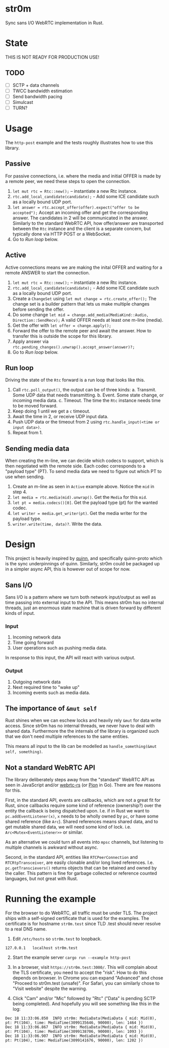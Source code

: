 str0m
=====

Sync sans I/O WebRTC implementation in Rust.

# State

THIS IS NOT READY FOR PRODUCTION USE!

## TODO

- [ ] SCTP + data channels
- [ ] TWCC bandwidth estimation
- [ ] Send bandwidth pacing
- [ ] Simulcast
- [ ] TURN?

# Usage

The `http-post` example and the tests roughly illustrates how to use this library.

## Passive

For passive connections, i.e. where the media and initial OFFER is made by a remote peer, we
need these steps to open the connection.

1. `let mut rtc = Rtc::new();` – instantiate a new Rtc instance.
2. `rtc.add_local_candidate(candidate);` - Add some ICE candidate such as a locally
    bound UDP port.
3. `let answer = rtc.accept_offer(offer).expect("offer to be accepted");` Accept an incoming
    offer and get the corresponding answer. The candidates in 2 will be communicated in the answer.
    Similarly to the standard WebRTC API, how offer/answer are transported between the `Rtc` instance
    and the client is a separate concern, but typically done via HTTP POST or a WebSocket.
4. Go to *Run loop* below.

## Active

Active connections means we are making the inital OFFER and waiting for a remote
ANSWER to start the connection.

1. `let mut rtc = Rtc::new();` – instantiate a new Rtc instance.
2. `rtc.add_local_candidate(candidate);` - Add some ICE candidate such as a locally
    bound UDP port.
3. Create a `ChangeSet` using `let mut change = rtc.create_offer();` The change set is a
    builder pattern that lets us make multiple changes before sending the offer.
4. Do some change `let mid = change.add_media(MediaKind::Audio, Direction::SendRecv);`
    A valid OFFER needs at least one m-line (media).
5. Get the offer with `let offer = change.apply();`
6. Forward the offer to the remote peer and await the answer. How to transfer this is 
    outside the scope for this library.
7. Apply answer via `rtc.pending_changes().unwrap().accept_answer(answer)?;`
8. Go to *Run loop* below.

## Run loop

Driving the state of the `Rtc` forward is a run loop that looks like this.
    
1. Call `rtc.poll_output()`, the output can be of three kinds:
    a. Transmit. Some UDP data that needs transmitting.
    b. Event. Some state change, or incoming media data.
    c. Timeout. The time the `Rtc` instance needs time to be moved forward.
2. Keep doing 1 until we get a `c` timeout.
3. Await the time in 2, or receive UDP input data.
4. Push UDP data or the timeout from 2 using `rtc.handle_input(<time or input data>)`.
5. Repeat from 1.

## Sending media data

When creating the m-line, we can decide which codecs to support, which is then negotiated with the
remote side. Each codec corresponds to a "payload type" (PT). To send media data we need to figure out
which PT to use when sending.

1. Create an m-line as seen in `Active` example above. Notice the `mid` in step 4.
2. `let media = rtc.media(mid).unwrap()`. Get the `Media` for this `mid`.
3. `let pt = media.codecs()[0]`. Get the payload type (pt) for the wanted codec.
4. `let writer = media.get_writer(pt)`. Get the media writer for the payload type.
5. `writer.write(time, data)?`. Write the data.

# Design

This project is heavily inspired by [quinn][1], and specifically quinn-proto which is the sync
underpinnings of quinn. Similarly, str0m could be packaged up in a simpler async API, this
is however out of scope for now.

## Sans I/O

Sans I/O is a pattern where we turn both network input/output as well as time passing into external
input to the API. This means str0m has no internal threads, just an enormous state machine that 
is driven forward by different kinds of input.

### Input

1. Incoming network data
2. Time going forward
3. User operations such as pushing media data.

In response to this input, the API will react with various output.

### Output

1. Outgoing network data
2. Next required time to "wake up"
3. Incoming events such as media data.

## The importance of `&mut self`

Rust shines when we can eschew locks and heavily rely `&mut` for data write access. Since str0m 
has no internal threads, we never have to deal with shared data. Furthermore the the internals of 
the library is organized such that we don't need multiple references to the same entities.

This means all input to the lib can be modelled as `handle_something(&mut self, something)`.

## Not a standard WebRTC API

The library deliberately steps away from the "standard" WebRTC API as seen in JavaScript and/or 
[webrtc-rs][2] (or [Pion][3] in Go). There are few reasons for this. 

First, in the standard API, events are callbacks, which are not a great fit for Rust, since 
callbacks require some kind of reference (ownership?) over the entity the callback is being 
dispatched upon. I.e. if in Rust  we want to `pc.addEventListener(x)`, `x` needs to be wholly 
owned by `pc`, or have  some shared reference (like `Arc`). Shared references means shared data, 
and to get mutable shared data, we will need some kind of lock. i.e. `Arc<Mutex<EventListener>>`
or similar.

As an alternative we could turn all events into `mpsc` channels, but listening to multiple channels
is awkward without async.

Second, in the standard API, entities like `RTCPeerConnection` and `RTCRtpTransceiver`, are
easily clonable and/or long lived references. I.e. `pc.getTranscievers()` returns objects that
can be retained and owned by the caller. This pattern is fine for garbage collected or reference 
counted languages, but not great with Rust.

# Running the example

For the browser to do WebRTC, all traffic must be under TLS. The project ships with a self-signed
certificate that is used for the examples. The certificate is for hostname `str0m.test` since
TLD .test should never resolve to a real DNS name.

1. Edit `/etc/hosts` so `str0m.test` to loopback.

```
127.0.0.1	localhost str0m.test
```

2. Start the example server `cargo run --example http-post`

3. In a browser, visit `https://str0m.test:3000/`. This will complain about the TLS certificate, you
need to accept the "risk". How to do this depends on browser. In Chrome you can expand "Advanced" and 
chose "Proceed to str0m.test (unsafe)". For Safari, you can similarly chose to "Visit website" despite
the warning.

4. Click "Cam" and/or "Mic" followed by "Rtc" ("Data" is pending SCTP being completed). And hopefully
you will see something like this in the log:

```
Dec 18 11:33:06.850  INFO str0m: MediaData(MediaData { mid: Mid(0), pt: Pt(104), time: MediaTime(3099135646, 90000), len: 1464 })
Dec 18 11:33:06.867  INFO str0m: MediaData(MediaData { mid: Mid(0), pt: Pt(104), time: MediaTime(3099138706, 90000), len: 1093 })
Dec 18 11:33:06.907  INFO str0m: MediaData(MediaData { mid: Mid(0), pt: Pt(104), time: MediaTime(3099141676, 90000), len: 1202 })
```

[1]: https://github.com/quinn-rs/quinn
[2]: https://github.com/webrtc-rs/webrtc
[3]: https://github.com/pion/webrtc
